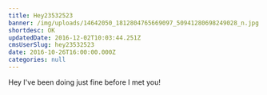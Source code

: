```yaml
---
title: Hey23532523
banner: /img/uploads/14642050_1812804765669097_50941280698249028_n.jpg
shortdesc: OK
updatedDate: 2016-12-02T10:03:44.251Z
cmsUserSlug: hey23532523
date: 2016-10-26T16:00:00.000Z
categories: null
---
```


Hey I've been doing just fine before I met you!
